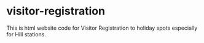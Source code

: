 # visitor-registration
This is html website code for Visitor Registration to holiday spots especially for Hill stations.
